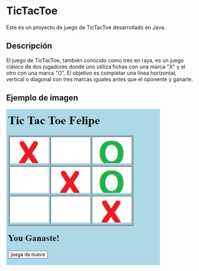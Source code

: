 # TicTacToe

Este es un proyecto de juego de TicTacToe desarrollado en Java.

## Descripción

El juego de TicTacToe, también conocido como tres en raya, es un juego clásico de dos jugadores donde uno utiliza fichas con una marca "X" y el otro con una marca "O". El objetivo es completar una línea horizontal, vertical o diagonal con tres marcas iguales antes que el oponente y ganarle.

## Ejemplo de imagen
![Ejemplo del juego TicTacToe](TicTacToe/tictactoe.png)

